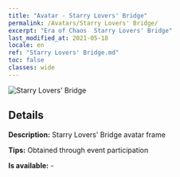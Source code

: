 ```yaml
---
title: "Avatar - Starry Lovers' Bridge"
permalink: /Avatars/Starry Lovers' Bridge/
excerpt: "Era of Chaos  Starry Lovers' Bridge"
last_modified_at: 2021-05-18
locale: en
ref: "Starry Lovers' Bridge.md"
toc: false
classes: wide
---
```

 ![Starry Lovers' Bridge](/images/a/avatarFrame_27.png)

## Details

 **Description:** Starry Lovers' Bridge avatar frame 

 **Tips:** Obtained through event participation 

 **Is available:**  - 

